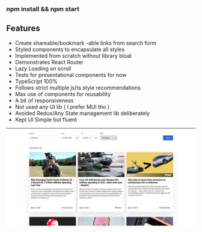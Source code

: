 ### npm install && npm start

## Features

- Create shareable/bookmark -able links from search form
- Styled components to encapsulate all styles
- Implemented from scratch without library bloat
- Demonstrates React Router
- Lazy Loading on scroll
- Tests for presentational components for now
- TypeScript 100%
- Follows strict multiple js/ts style recommendations
- Max use of components for reusability
- A bit of responsiveness
- Not used any UI lib ( I prefer MUI tho )
- Avoided Redux/Any State management lib deliberately
- Kept UI Simple but fluent

![Pic](public/pic.jpg)